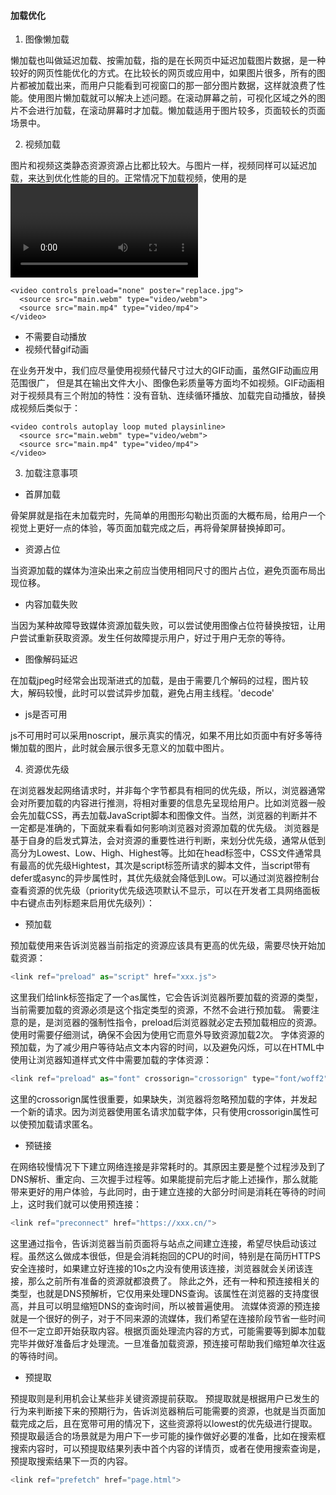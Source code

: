 #### 加载优化

1. 图像懒加载

懒加载也叫做延迟加载、按需加载，指的是在长网页中延迟加载图片数据，是一种较好的网页性能优化的方式。在比较长的网页或应用中，如果图片很多，所有的图片都被加载出来，而用户只能看到可视窗口的那一部分图片数据，这样就浪费了性能。使用图片懒加载就可以解决上述问题。在滚动屏幕之前，可视化区域之外的图片不会进行加载，在滚动屏幕时才加载。懒加载适用于图片较多，页面较长的页面场景中。

2. 视频加载

图片和视频这类静态资源资源占比都比较大。与图片一样，视频同样可以延迟加载，来达到优化性能的目的。正常情况下加载视频，使用的是<video>标签，那么对于一些需要由用户自己播放的视频，最好指定<video>标签的preload属性为none，这样浏览器就不会预加载任何视频数据。为了占用空间，可以使用poster属性为<video>占位。实现如下：

```
<video controls preload="none" poster="replace.jpg">
  <source src="main.webm" type="video/webm">
  <source src="main.mp4" type="video/mp4">
</video>
```
- 不需要自动播放
- 视频代替gif动画

在业务开发中，我们应尽量使用视频代替尺寸过大的GIF动画，虽然GIF动画应用范围很广， 但是其在输出文件大小、图像色彩质量等方面均不如视频。GIF动画相对于视频具有三个附加的特性：没有音轨、连续循环播放、加载完自动播放，替换成视频后类似于：

```
<video controls autoplay loop muted playsinline>  
  <source src="main.webm" type="video/webm">
  <source src="main.mp4" type="video/mp4">
</video>
```
3. 加载注意事项
- 首屏加载

骨架屏就是指在未加载完时，先简单的用图形勾勒出页面的大概布局，给用户一个视觉上更好一点的体验，等页面加载完成之后，再将骨架屏替换掉即可。

- 资源占位

当资源加载的媒体为渲染出来之前应当使用相同尺寸的图片占位，避免页面布局出现位移。

- 内容加载失败

当因为某种故障导致媒体资源加载失败，可以尝试使用图像占位符替换按钮，让用户尝试重新获取资源。发生任何故障提示用户，好过于用户无奈的等待。

- 图像解码延迟

在加载jpeg时经常会出现渐进式的加载，是由于需要几个解码的过程，图片较大，解码较慢，此时可以尝试异步加载，避免占用主线程。'decode'

- js是否可用

js不可用时可以采用noscript，展示真实的情况，如果不用比如页面中有好多等待懒加载的图片，此时就会展示很多无意义的加载中图片。

4. 资源优先级

在浏览器发起网络请求时，并非每个字节都具有相同的优先级，所以，浏览器通常会对所要加载的内容进行推测，将相对重要的信息先呈现给用户。比如浏览器一般会先加载CSS，再去加载JavaScript脚本和图像文件。当然，浏览器的判断并不一定都是准确的，下面就来看看如何影响浏览器对资源加载的优先级。
浏览器是基于自身的启发式算法，会对资源的重要性进行判断，来划分优先级，通常从低到高分为Lowest、Low、High、Highest等。比如在head标签中，CSS文件通常具有最高的优先级Hightest，其次是script标签所请求的脚本文件，当script带有defer或async的异步属性时，其优先级就会降低到Low。可以通过浏览器控制台查看资源的优先级（priority优先级选项默认不显示，可以在开发者工具网络面板中右键点击列标题来启用优先级列）：

- 预加载

预加载使用<link ref="preload">来告诉浏览器当前指定的资源应该具有更高的优先级，需要尽快开始加载资源：
```js
<link ref="preload" as="script" href="xxx.js">
```
这里我们给link标签指定了一个as属性，它会告诉浏览器所要加载的资源的类型，当前需要加载的资源必须是这个指定类型的资源，不然不会进行预加载。
需要注意的是，<link ref="preload">是浏览器的强制性指令，preload后浏览器就必定去预加载相应的资源。使用时需要仔细测试，确保不会因为使用它而意外导致资源加载2次。
字体资源的预加载，为了减少用户等待站点文本内容的时间，以及避免闪烁，可以在HTML中使用<link rel ="preload">让浏览器知道样式文件中需要加载的字体资源：
```js
<link ref="preload" as="font" crossorign="crossorign" type="font/woff2" href="font.woff2">
```
这里的crossorign属性很重要，如果缺失，浏览器将忽略预加载的字体，并发起一个新的请求。因为浏览器使用匿名请求加载字体，只有使用crossorigin属性可以使预加载请求匿名。

- 预链接

在网络较慢情况下下建立网络连接是非常耗时的。其原因主要是整个过程涉及到了DNS解析、重定向、三次握手过程等。如果能提前完后才能上述操作，那么就能带来更好的用户体验，与此同时，由于建立连接的大部分时间是消耗在等待的时间上，这时我们就可以使用预连接：
```js
<link ref="preconnect" href="https://xxx.cn/">
```
这里通过<link ref="preconnect">指令，告诉浏览器当前页面将与站点之间建立连接，希望尽快启动该过程。虽然这么做成本很低，但是会消耗抱回的CPU的时间，特别是在简历HTTPS安全连接时，如果建立好连接的10s之内没有使用该连接，浏览器就会关闭该连接，那么之前所有准备的资源就都浪费了。
除此之外，还有一种和预连接相关的类型<link ref="dns-prefetch">，也就是DNS预解析，它仅用来处理DNS查询。该属性在浏览器的支持度很高，并且可以明显缩短DNS的查询时间，所以被普遍使用。
流媒体资源的预连接就是一个很好的例子，对于不同来源的流媒体，我们希望在连接阶段节省一些时间但不一定立即开始获取内容。根据页面处理流内容的方式，可能需要等到脚本加载完毕并做好准备后才处理流。一旦准备加载资源，预连接可帮助我们缩短单次往返的等待时间。

- 预提取

预提取则是利用机会让某些非关键资源提前获取。
预提取就是根据用户已发生的行为来判断接下来的预期行为，告诉浏览器稍后可能需要的资源，也就是当页面加载完成之后，且在宽带可用的情况下，这些资源将以lowest的优先级进行提取。
预提取最适合的场景就是为用户下一步可能的操作做好必要的准备，比如在搜索框搜索内容时，可以预提取结果列表中首个内容的详情页，或者在使用搜索查询是，预提取搜索结果下一页的内容。
```js
<link ref="prefetch" href="page.html">
```